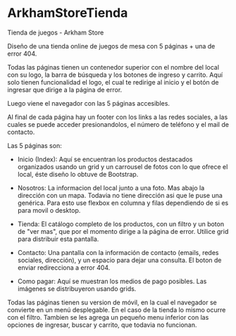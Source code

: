 # ArkhamStoreTienda

Tienda de juegos - Arkham Store

Diseño de una tienda online de juegos de mesa con 5 páginas + una de error 404.

Todas las páginas tienen un contenedor superior con el nombre del local con su logo, la barra de búsqueda y los botones de ingreso y carrito. Aquí solo tienen funcionalidad el logo, el cual te redirige al inicio y el botón de ingresar que dirige a la página de error.

Luego viene el navegador con las 5 páginas accesibles.

Al final de cada página hay un footer con los links a las redes sociales, a las cuales se puede acceder presionandolos, el número de teléfono y el mail de contacto.

Las 5 páginas son:
- Inicio (Index): Aquí se encuentran los productos destacados organizados usando un grid y un carrousel de fotos con lo que ofrece el local, éste diseño lo obtuve de Bootstrap.

- Nosotros: La informacion del local junto a una foto. Mas abajo la dirección con un mapa. Todavia no tiene dirección asi que le puse una genérica. Para esto use flexbox en columna y filas dependiendo de si es para movil o desktop.

- Tienda: El catálogo completo de los productos, con un filtro y un boton de "ver mas", que por el momento dirige a la página de error. Utilice grid para distribuir esta pantalla.

- Contacto: Una pantalla con la información de contacto (emails, redes sociales, dirección), y un espacio para dejar una consulta. El boton de enviar redirecciona a error 404. 

- Como pagar: Aquí se muestran los medios de pago posibles. Las imágenes se distribuyeron usando grids.

Todas las páginas tienen su version de móvil, en la cual el navegador se convierte en un menú desplegable. En el caso de la tienda lo mismo ocurre con el filtro. Tambien se les agrega un pequeño menu inferior con las opciones de ingresar, buscar y carrito, que todavia no funcionan.
